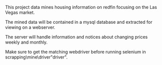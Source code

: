 

This project data mines housing information on redfin focusing on the Las Vegas market.

The mined data will be contained in a mysql database and extracted for viewing on a webserver.

The server will handle information and notices about changing prices weekly and monthly.

Make sure to get the matching webdriver before running selenium in scrapping\mine\driver\"driver".

